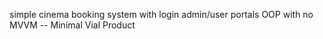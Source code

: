 simple cinema booking system with login admin/user portals OOP with no MVVM -- Minimal Vial Product
